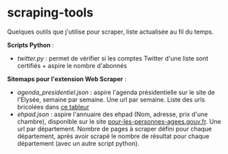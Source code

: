 # scraping-tools

Quelques outils que j'utilise pour scraper, liste actualisée au fil du temps.

**Scripts Python** :
* _twitter.py_ : permet de vérifier si les comptes Twitter d'une liste sont certifiés + aspire le nombre d'abonnés

**Sitemaps pour l'extension Web Scraper** :
* _agenda_presidentiel.json_ : aspire l'agenda présidentielle sur le site de l'Elysée, semaine par semaine. Une url par semaine. Liste des urls bricolées dans [ce tableur](https://docs.google.com/spreadsheets/d/1irYvi4OeB04bhINyd9wC685FQGMYKqoQ1q9X4P7cXRc/edit?usp=sharing)
* _ehpad.json_ : aspire l'annuaire des ehpad (Nom, adresse, prix d'une chambre), disponible sur le site [pour-les-personnes-agees.gouv.fr](https://www.pour-les-personnes-agees.gouv.fr/resultats-annuaire). Une url par département. Nombre de pages à scraper défini pour chaque département, après avoir scrapé le nombre de résultat pour chaque département (avec un autre script python).

